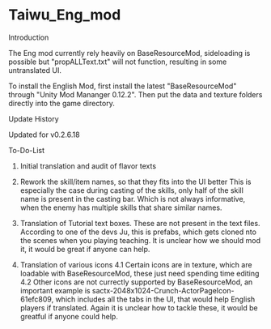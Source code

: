 # Taiwu_Eng_mod

Introduction

The Eng mod currently rely heavily on BaseResourceMod, sideloading is possible but "propALLText.txt" will not function, resulting in some untranslated UI.

To install the English Mod, first install the latest "BaseResourceMod" through "Unity Mod Mananger 0.12.2".
Then put the data and texture folders directly into the game directory.



Update History

Updated for v0.2.6.18




To-Do-List

1. Initial translation and audit of flavor texts

2. Rework the skill/item names, so that they fits into the UI better
   This is especially the case during casting of the skills, only half of the skill name is present in the casting bar. Which is not always informative, when the enemy has multiple skills that share similar names.
   
3. Translation of Tutorial text boxes.
   These are not present in the text files. According to one of the devs Ju, this is prefabs, which gets cloned nto the scenes when you playing teaching.
   It is unclear how we should mod it, it would be great if anyone can help.
   
4. Translation of various icons
   4.1 Certain icons are in texture\, which are loadable with BaseResourceMod, these just need spending time editing
   4.2 Other icons are not currectly supported by BaseResourceMod, an important example is sactx-2048x1024-Crunch-ActorPageIcon-61efc809, 
       which includes all the tabs in the UI, that would help English players if translated.
       Again it is unclear how to tackle these, it would be greatful if anyone could help.


